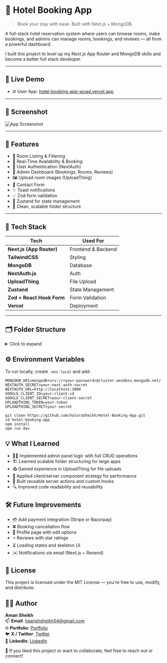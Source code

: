 # 🏨 Hotel Booking App

> Book your stay with ease. Built with Next.js + MongoDB.

A full-stack hotel reservation system where users can browse rooms, make bookings, and admins can manage rooms, bookings, and reviews — all from a powerful dashboard.

I built this project to level up my Next.js App Router and MongoDB skills and become a better full stack developer.

---

## 🔗 Live Demo

- 🌐 User App: [hotel-booking-app-woad.vercel.app](https://hotel-booking-app-woad.vercel.app/)

---

## 📸 Screenshot

![App Screenshot](https://images.unsplash.com/photo-1445019980597-93fa8acb246c?q=80&w=1174&auto=format&fit=crop&ixlib=rb-4.1.0&ixid=M3wxMjA3fDB8MHxwaG90by1wYWdlfHx8fGVufDB8fHx8fA%3D%3D)

---

## 🚀 Features

- 🏨 Room Listing & Filtering
- 📆 Real-Time Availability & Booking
- 🔐 User Authentication (NextAuth)
- 🧑 Admin Dashboard (Bookings, Rooms, Reviews)
- 🖼️ Upload room images (UploadThing)
- 📩 Contact Form
- ✨ Toast notifications
- ✅ Zod form validation
- 🧠 Zustand for state management
- 🧹 Clean, scalable folder structure

---

## 🧰 Tech Stack

| Tech        | Used For             |
|-------------|----------------------|
| **Next.js (App Router)** | Frontend & Backend |
| **TailwindCSS** | Styling |
| **MongoDB** | Database |
| **NextAuth.js** | Auth |
| **UploadThing** | File Upload |
| **Zustand** | State Management |
| **Zod + React Hook Form** | Form Validation |
| **Vercel** | Deployment |

---

## 🗂️ Folder Structure

<details>
  <summary>Click to expand</summary>

```bash
/app
  ├── (app)/
  │   ├── about-us/
  │   ├── blogs/
  │   ├── booking/
  │   ├── bookings/
  │   ├── contact-us/
  │   ├── rooms/
  │   ├── sign-in/
  │   ├── sign-up/
  ├── admin/
  │   ├── dashboard/
  │   │   ├── bookings/
  │   │   ├── reviews/
  │   │   ├── rooms/
  ├── api/
  │   ├── admin/
  │   ├── auth/
  │   ├── bookings/
  │   ├── contact/
  │   ├── reviews/
  │   ├── rooms/
  │   ├── uploadthing/
  ├── components/
  ├── lib/
  ├── models/
  ├── utils/
  ├── public/

```
</details>

## ⚙️ Environment Variables

To run locally, create `.env.local` and add:

```env
MONGODB_URI=mongodb+srv://<your-password>@cluster.eesbbxv.mongodb.net/
NEXTAUTH_SECRET=your-next-auth-secret
NEXTAUTH_URL=http://localhost:3000
GOOGLE_CLIENT_ID=your-client-id
GOOGLE_CLIENT_SECRET=your-client-secret
UPLOADTHING_TOKEN=your-token
UPLOADTHING_SECRET=your-secret
```

```
git clone https://github.com/ValoraSheikh/Hotel-Booking-App.git
cd hotel-booking-app
npm install
npm run dev
```


## 💡 What I Learned
- 🧑‍💻 Implemented admin panel logic with full CRUD operations
- 🏗️ Learned scalable folder structuring for large apps
- 📤 Gained experience in UploadThing for file uploads
- 🧬 Applied client/server component strategy for performance
- 🔁 Built reusable server actions and custom hooks
- 🔍 Improved code readability and reusability

## 🛠️ Future Improvements
- 💳 Add payment integration (Stripe or Razorpay)
- ❌ Booking cancellation flow
- 🧍 Profile page with edit options
- ⭐ Reviews with star ratings
- ⏳ Loading states and skeleton UI
- ✉️ Notifications via email (Next.js + Resend)

## 📄 License
This project is licensed under the MIT License — you're free to use, modify, and distribute.

## 👨‍💻 Author
**Aman Sheikh**  
📫 **Email**: haarishsheikh04@gmail.com  
🌐 **Portfolio**: [Portfolio](https://my-3-d-portfolio-kappa.vercel.app/)  
🐦 **X / Twitter**: [Twitter](https://x.com/AmanSheikhKhan)  
💼 **LinkedIn**: [LinkedIn](https://www.linkedin.com/in/valorant-aman-238a73335/)  

💬 If you liked this project or want to collaborate, feel free to reach out or connect!

